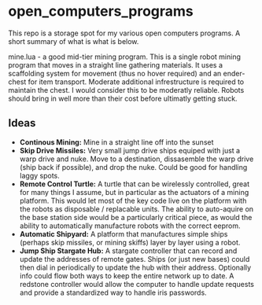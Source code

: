 # open_computers_programs

This repo is a storage spot for my various open computers programs. A short
summary of what is what is below. 

mine.lua - a good mid-tier mining program. This is a single robot mining 
           program that moves in a straight line gathering materials. It
           uses a scaffolding system for movement (thus no hover required)
           and an ender-chest for item transport. Moderate additional 
           infrestructure is required to maintain the chest. 
           I would consider this to be moderatly reliable. Robots should
           bring in well more than their cost before ultimatly getting
           stuck. 
## Ideas
- **Continous Mining:** Mine in a straight line off into the sunset
- **Skip Drive Missiles:** Very small jump drive ships equiped with just a warp drive and nuke. Move to a destination, dissasemble the warp drive (ship back if possible), and drop the nuke. Could be good for handling laggy spots.
- **Remote Control Turtle:** A turtle that can be wirelessly controlled, great for many things I assume, but in particular as the actuators of a mining platform. This would let most of the key code live on the platform with the robots as disposable / replacable units. The ability to auto-aquire on the base station side would be a particularly critical piece, as would the ability to automatically manufacture robots with the correct eeprom. 
- **Automatic Shipyard:** A platform that manufactures simple ships (perhaps skip missiles, or mining skiffs) layer by layer using a robot. 
- **Jump Ship Stargate Hub:** A stargate controller that can record and update the addresses of remote gates. Ships (or just new bases) could then dial in periodically to update the hub with their address. Optionally info could flow both ways to keep the entire network up to date. A redstone controller would allow the computer to handle update requests and provide a standardized way to handle iris passwords. 
